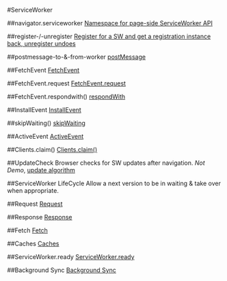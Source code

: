 #ServiceWorker

##navigator.serviceworker
[Namespace for page-side ServiceWorker API](https://jakearchibald.github.io/isserviceworkerready/demos/navigator.serviceWorker/)

##register-/-unregister
[Register for a SW and get a registration instance back, unregister undoes](https://jakearchibald.github.io/isserviceworkerready/demos/registerunregister/)

##postmessage-to-&-from-worker
[postMessage](https://jakearchibald.github.io/isserviceworkerready/demos/postMessage/)

##FetchEvent
[FetchEvent](https://jakearchibald.github.io/isserviceworkerready/demos/fetchevent/)

##FetchEvent.request
[FetchEvent.request](https://jakearchibald.github.io/isserviceworkerready/demos/fetchevent/)

##FetchEvent.respondwith()
[respondWith](https://jakearchibald.github.io/isserviceworkerready/demos/fetchevent/)

##InstallEvent
[InstallEvent](https://jakearchibald.github.io/isserviceworkerready/demos/installactivate/)

##skipWaiting()
[skipWaiting](https://jakearchibald.github.io/isserviceworkerready/demos/installactivate/)

##ActiveEvent
[ActiveEvent](https://jakearchibald.github.io/isserviceworkerready/demos/installactivate/)


##Clients.claim()
[Clients.claim()](https://jakearchibald.github.io/isserviceworkerready/demos/claim/)

##UpdateCheck
Browser checks for SW updates after navigation. *Not Demo*, [update algorithm](https://w3c.github.io/ServiceWorker/#update-algorithm)

##ServiceWorker LifeCycle
Allow a next version to be in waiting & take over when appropriate.

##Request
[Request](https://jakearchibald.github.io/isserviceworkerready/demos/globalapis/)

##Response
[Response](https://jakearchibald.github.io/isserviceworkerready/demos/globalapis/)

##Fetch
[Fetch](https://jakearchibald.github.io/isserviceworkerready/demos/fetch/)

##Caches
[Caches](https://jakearchibald.github.io/isserviceworkerready/demos/globalapis/)

##ServiceWorker.ready
[ServiceWorker.ready](https://jakearchibald.github.io/isserviceworkerready/demos/registerunregister/)

##Background Sync
[Background Sync](https://jakearchibald.github.io/isserviceworkerready/demos/sync/)